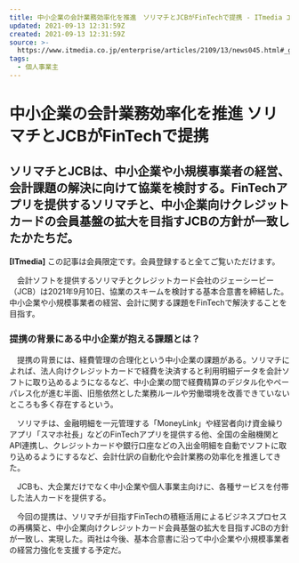 ```yaml
---
title: 中小企業の会計業務効率化を推進　ソリマチとJCBがFinTechで提携 - ITmedia エンタープライズ
updated: 2021-09-13 12:31:59Z
created: 2021-09-13 12:31:59Z
source: >-
  https://www.itmedia.co.jp/enterprise/articles/2109/13/news045.html#_ga=2.133542990.1952059568.1631535212-939728371.1625569196
tags:
  - 個人事業主
---
```


# 中小企業の会計業務効率化を推進 ソリマチとJCBがFinTechで提携

## ソリマチとJCBは、中小企業や小規模事業者の経営、会計課題の解決に向けて協業を検討する。FinTechアプリを提供するソリマチと、中小企業向けクレジットカードの会員基盤の拡大を目指すJCBの方針が一致したかたちだ。

**[ITmedia]**
この記事は会員限定です。会員登録すると全てご覧いただけます。

　会計ソフトを提供するソリマチとクレジットカード会社のジェーシービー（JCB）は2021年9月10日、協業のスキームを検討する基本合意書を締結した。中小企業や小規模事業者の経営、会計に関する課題をFinTechで解決することを目指す。

### 提携の背景にある中小企業が抱える課題とは？

　提携の背景には、経費管理の合理化という中小企業の課題がある。ソリマチによれば、法人向けクレジットカードで経費を決済すると利用明細データを会計ソフトに取り込めるようになるなど、中小企業の間で経費精算のデジタル化やペーパレス化が進む半面、旧態依然とした業務ルールや労働環境を改善できていないところも多く存在するという。

　ソリマチは、金融明細を一元管理する「MoneyLink」や経営者向け資金繰りアプリ「スマホ社長」などのFinTechアプリを提供する他、全国の金融機関とAPI連携し、クレジットカードや銀行口座などの入出金明細を自動でソフトに取り込めるようにするなど、会計仕訳の自動化や会計業務の効率化を推進してきた。

　JCBも、大企業だけでなく中小企業や個人事業主向けに、各種サービスを付帯した法人カードを提供する。

　今回の提携は、ソリマチが目指すFinTechの積極活用によるビジネスプロセスの再構築と、中小企業向けクレジットカード会員基盤の拡大を目指すJCBの方針が一致し、実現した。両社は今後、基本合意書に沿って中小企業や小規模事業者の経営力強化を支援する予定だ。